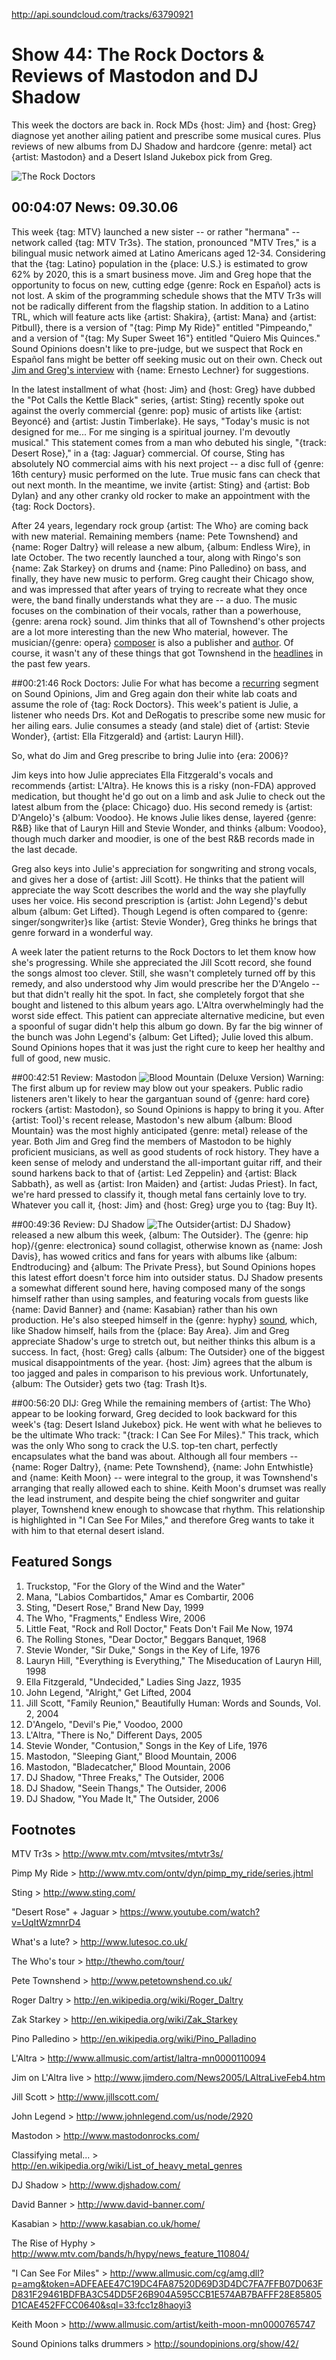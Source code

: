 

http://api.soundcloud.com/tracks/63790921

# Show 44: The Rock Doctors & Reviews of Mastodon and DJ Shadow
This week the doctors are back in. Rock MDs {host: Jim} and {host: Greg} diagnose yet another ailing patient and prescribe some musical cures. Plus reviews of new albums from DJ Shadow and hardcore {genre: metal} act {artist: Mastodon} and a Desert Island Jukebox pick from Greg.

![The Rock Doctors](http://static.soundopinions.org/images/rockdocs/therockdoctors.jpg)

## 00:04:07 News: 09.30.06
This week {tag: MTV} launched a new sister -- or rather "hermana" -- network called {tag: MTV Tr3s}. The station, pronounced "MTV Tres," is a bilingual music network aimed at Latino Americans aged 12-34. Considering that the {tag: Latino} population in the {place: U.S.} is estimated to grow 62% by 2020, this is a smart business move. Jim and Greg hope that the opportunity to focus on new, cutting edge {genre: Rock en Español} acts is not lost. A skim of the programming schedule shows that the MTV Tr3s will not be radically different from the flagship station. In addition to a Latino TRL, which will feature acts like {artist: Shakira}, {artist: Mana} and {artist: Pitbull}, there is a version of "{tag: Pimp My Ride}" entitled "Pimpeando," and a version of "{tag: My Super Sweet 16"} entitled "Quiero Mis Quinces." Sound Opinions doesn't like to pre-judge, but we suspect that Rock en Español fans might be better off seeking music out on their own. Check out [Jim and Greg's interview](show/27/) with {name: Ernesto Lechner} for suggestions. 

In the latest installment of what {host: Jim} and {host: Greg} have dubbed the "Pot Calls the Kettle Black" series, {artist: Sting} recently spoke out against the overly commercial {genre: pop} music of artists like {artist: Beyoncé} and {artist: Justin Timberlake}. He says, "Today's music is not designed for me... For me singing is a spiritual journey. I'm devoutly musical." This statement comes from a man who debuted his single, "{track: Desert Rose}," in a {tag: Jaguar} commercial. Of course, Sting has absolutely NO commercial aims with his next project -- a disc full of {genre: 16th century} music performed on the lute. True music fans can check that out next month. In the meantime, we invite {artist: Sting} and {artist: Bob Dylan} and any other cranky old rocker to make an appointment with the {tag: Rock Doctors}.

After 24 years, legendary rock group {artist: The Who} are coming back with new material. Remaining members {name: Pete Townshend} and {name: Roger Daltry} will release a new album, {album: Endless Wire}, in late October. The two recently launched a tour, along with Ringo's son {name: Zak Starkey} on drums and {name: Pino Palledino} on bass, and finally, they have new music to perform. Greg caught their Chicago show, and was impressed that after years of trying to recreate what they once were, the band finally understands what they are -- a duo. The music focuses on the combination of their vocals, rather than a powerhouse, {genre: arena rock} sound. Jim thinks that all of Townshend's other projects are a lot more interesting than the new Who material, however. The musician/{genre: opera} [composer](http://en.wikipedia.org/wiki/The_Iron_Man:_The_Musical_by_Pete_Townshend) is also a publisher and [author](http://www.eelpie.com/shop.php?shop=books). Of course, it wasn't any of these things that got Townshend in the [headlines](http://www.theguardian.com/uk/2003/may/08/arts.ukcrime) in the past few years.

##00:21:46 Rock Doctors: Julie
For what has become a [recurring](/show/34/) segment on Sound Opinions, Jim and Greg again don their white lab coats and assume the role of {tag: Rock Doctors}. This week's patient is Julie, a listener who needs Drs. Kot and DeRogatis to prescribe some new music for her ailing ears. Julie consumes a steady (and stale) diet of {artist: Stevie Wonder}, {artist: Ella Fitzgerald} and {artist: Lauryn Hill}. 

So, what do Jim and Greg prescribe to bring Julie into {era: 2006}?

Jim keys into how Julie appreciates Ella Fitzgerald's vocals and recommends {artist: L'Altra}. He knows this is a risky (non-FDA) approved medication, but thought he'd go out on a limb and ask Julie to check out the latest album from the {place: Chicago} duo. His second remedy is {artist: D'Angelo}'s {album: Voodoo}. He knows Julie likes dense, layered {genre: R&B} like that of Lauryn Hill and Stevie Wonder, and thinks {album: Voodoo}, though much darker and moodier, is one of the best R&B records made in the last decade.

Greg also keys into Julie's appreciation for songwriting and strong vocals, and gives her a dose of {artist: Jill Scott}. He thinks that the patient will appreciate the way Scott describes the world and the way she playfully uses her voice. His second prescription is {artist: John Legend}'s debut album {album: Get Lifted}. Though Legend is often compared to {genre: singer/songwriter}s like {artist: Stevie Wonder}, Greg thinks he brings that genre forward in a wonderful way.

A week later the patient returns to the Rock Doctors to let them know how she's progressing. While she appreciated the Jill Scott record, she found the songs almost too clever. Still, she wasn't completely turned off by this remedy, and also understood why Jim would prescribe her the D'Angelo -- but that didn't really hit the spot. In fact, she completely forgot that she bought and listened to this album years ago. L'Altra overwhelmingly had the worst side effect. This patient can appreciate alternative medicine, but even a spoonful of sugar didn't help this album go down. By far the big winner of the bunch was John Legend's {album: Get Lifted}; Julie loved this album. Sound Opinions hopes that it was just the right cure to keep her healthy and full of good, new music.

##00:42:51 Review: Mastodon
![Blood Mountain (Deluxe Version)](http://is2.mzstatic.com/image/thumb/Music/v4/ff/20/3f/ff203f16-bb37-d995-d68e-f6747af3c0cd/source/600x600bb.jpg "65922937/186829489")
Warning: The first album up for review may blow out your speakers. Public radio listeners aren't likely to hear the gargantuan sound of {genre: hard core} rockers {artist: Mastodon}, so Sound Opinions is happy to bring it you. After {artist: Tool}'s recent release, Mastodon's new album {album: Blood Mountain} was the most highly anticipated {genre: metal} release of the year. Both Jim and Greg find the members of Mastodon to be highly proficient musicians, as well as good students of rock history. They have a keen sense of melody and understand the all-important guitar riff, and their sound harkens back to that of {artist: Led Zeppelin} and {artist: Black Sabbath}, as well as {artist: Iron Maiden} and {artist: Judas Priest}. In fact, we're hard pressed to classify it, though metal fans certainly love to try. Whatever you call it, {host: Jim} and {host: Greg} urge you to {tag: Buy It}.

##00:49:36 Review: DJ Shadow
![The Outsider](http://is4.mzstatic.com/image/thumb/Music30/v4/bd/ae/d5/bdaed5c9-3dfe-7be9-b2f0-c54211e45b11/source/600x600bb.jpg "133086/1125493695"){artist: DJ Shadow} released a new album this week, {album: The Outsider}. The {genre: hip hop}/{genre: electronica} sound collagist, otherwise known as {name: Josh Davis}, has wowed critics and fans for years with albums like {album: Endtroducing} and {album: The Private Press}, but Sound Opinions hopes this latest effort doesn't force him into outsider status. DJ Shadow presents a somewhat different sound here, having composed many of the songs himself rather than using samples, and featuring vocals from guests like {name: David Banner} and {name: Kasabian} rather than his own production. He's also steeped himself in the {genre: hyphy} [sound](http://www.mtv.com/bands/h/hypy/news_feature_110804/), which, like Shadow himself, hails from the {place: Bay Area}. Jim and Greg appreciate Shadow's urge to stretch out, but neither thinks this album is a success. In fact, {host: Greg} calls {album: The Outsider} one of the biggest musical disappointments of the year. {host: Jim} agrees that the album is too jagged and pales in comparison to his previous work. Unfortunately, {album: The Outsider} gets two {tag: Trash It}s.

##00:56:20 DIJ: Greg
While the remaining members of {artist: The Who} appear to be looking forward, Greg decided to look backward for this week's {tag: Desert Island Jukebox} pick. He went with what he believes to be the ultimate Who track: "{track: I Can See For Miles}." This track, which was the only Who song to crack the U.S. top-ten chart, perfectly encapsulates what the band was about. Although all four members -- {name: Roger Daltry}, {name: Pete Townshend}, {name: John Entwhistle} and {name: Keith Moon} -- were integral to the group, it was Townshend's arranging that really allowed each to shine. Keith Moon's drumset was really the lead instrument, and despite being the chief songwriter and guitar player, Townshend knew enough to showcase that rhythm. This relationship is highlighted in "I Can See For Miles," and therefore Greg wants to take it with him to that eternal desert island.


## Featured Songs
1. Truckstop, "For the Glory of the Wind and the Water"
2. Mana, "Labios Combartidos," Amar es Combartir, 2006
3. Sting, "Desert Rose," Brand New Day, 1999
4. The Who, "Fragments," Endless Wire, 2006
5. Little Feat, "Rock and Roll Doctor," Feats Don't Fail Me Now, 1974
6. The Rolling Stones, "Dear Doctor," Beggars Banquet, 1968
7. Stevie Wonder, "Sir Duke," Songs in the Key of Life, 1976
8. Lauryn Hill, "Everything is Everything," The Miseducation of Lauryn Hill, 1998
10. Ella Fitzgerald, "Undecided," Ladies Sing Jazz, 1935
11. John Legend, "Alright," Get Lifted, 2004
12. Jill Scott, "Family Reunion," Beautifully Human: Words and Sounds, Vol. 2, 2004
14. D'Angelo, "Devil's Pie," Voodoo, 2000
15. L'Altra, "There is No," Different Days, 2005
16. Stevie Wonder, "Contusion," Songs in the Key of Life, 1976
17. Mastodon, "Sleeping Giant," Blood Mountain, 2006
18. Mastodon, "Bladecatcher," Blood Mountain, 2006
19. DJ Shadow, "Three Freaks," The Outsider, 2006
20. DJ Shadow, "Seein Thangs," The Outsider, 2006
21. DJ Shadow, "You Made It," The Outsider, 2006

## Footnotes

MTV Tr3s > http://www.mtv.com/mtvsites/mtvtr3s/

Pimp My Ride > http://www.mtv.com/ontv/dyn/pimp_my_ride/series.jhtml

Sting > http://www.sting.com/

"Desert Rose" + Jaguar > https://www.youtube.com/watch?v=UqItWzmnrD4

What's a lute? > http://www.lutesoc.co.uk/

The Who's tour > http://thewho.com/tour/

Pete Townshend > http://www.petetownshend.co.uk/

Roger Daltry > http://en.wikipedia.org/wiki/Roger_Daltry

Zak Starkey > http://en.wikipedia.org/wiki/Zak_Starkey

Pino Palledino > http://en.wikipedia.org/wiki/Pino_Palladino

L'Altra > http://www.allmusic.com/artist/laltra-mn0000110094

Jim on L'Altra live > http://www.jimdero.com/News2005/LAltraLiveFeb4.htm

Jill Scott > http://www.jillscott.com/

John Legend > http://www.johnlegend.com/us/node/2920

Mastodon > http://www.mastodonrocks.com/

Classifying metal... > http://en.wikipedia.org/wiki/List_of_heavy_metal_genres

DJ Shadow > http://www.djshadow.com/

David Banner > http://www.david-banner.com/

Kasabian > http://www.kasabian.co.uk/home/

The Rise of Hyphy > http://www.mtv.com/bands/h/hypy/news_feature_110804/

"I Can See For Miles" > http://www.allmusic.com/cg/amg.dll?p=amg&token=ADFEAEE47C19DC4FA87520D69D3D4DC7FA7FFB07D063FD831F29461BDFBA3C54DD5F26B904A595CCB1E574AB7BAFFF28E85805D1CAE452FFCC0640&sql=33:fcc1z8haoyi3

Keith Moon > http://www.allmusic.com/artist/keith-moon-mn0000765747

Sound Opinions talks drummers > http://soundopinions.org/show/42/